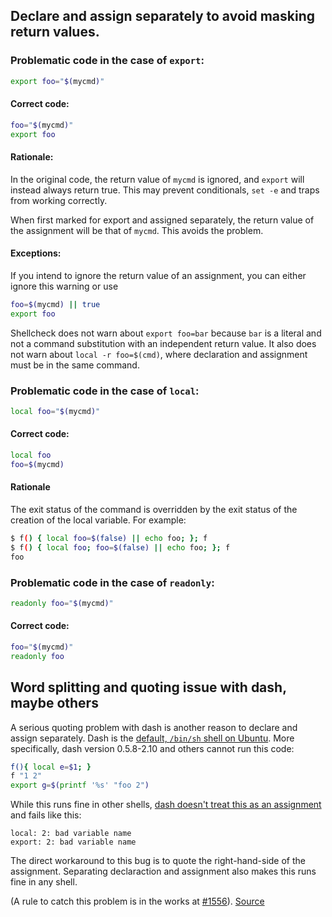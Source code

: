 ## Declare and assign separately to avoid masking return values.

### Problematic code in the case of `export`:

```sh
export foo="$(mycmd)"
```

#### Correct code:

```sh
foo="$(mycmd)"
export foo
```

#### Rationale:

In the original code, the return value of `mycmd` is ignored, and `export` will instead always return true. This may prevent conditionals, `set -e` and traps from working correctly.

When first marked for export and assigned separately, the return value of the assignment will be that of `mycmd`. This avoids the problem.

#### Exceptions:

If you intend to ignore the return value of an assignment, you can either ignore this warning or use

```sh
foo=$(mycmd) || true
export foo
```

Shellcheck does not warn about `export foo=bar` because `bar` is a literal and not a command substitution with an independent return value. It also does not warn about `local -r foo=$(cmd)`, where declaration and assignment must be in the same command.

### Problematic code in the case of `local`:

```sh
local foo="$(mycmd)"
```

#### Correct code:

```sh
local foo
foo=$(mycmd)
```

#### Rationale

The exit status of the command is overridden by the exit status of the creation of the local variable. For example:

```bash
$ f() { local foo=$(false) || echo foo; }; f
$ f() { local foo; foo=$(false) || echo foo; }; f
foo
```

### Problematic code in the case of `readonly`:

```sh
readonly foo="$(mycmd)"
```

#### Correct code:

```sh
foo="$(mycmd)"
readonly foo
```

## Word splitting and quoting issue with dash, maybe others

A serious quoting problem with dash is another reason to declare and assign separately. Dash is the [default, `/bin/sh` shell on Ubuntu](https://wiki.ubuntu.com/DashAsBinSh). More specifically, dash version 0.5.8-2.10 and others cannot run this code:
```sh
f(){ local e=$1; }
f "1 2"
export g=$(printf '%s' "foo 2")
``` 
While this runs fine in other shells, [dash doesn't treat this as an assignment](http://mywiki.wooledge.org/BashPitfalls#local_var.3D.24.28cmd.29) and fails like this:
```
local: 2: bad variable name
export: 2: bad variable name
```
The direct workaround to this bug is to quote the right-hand-side of the assignment. Separating declaraction and assignment also makes this runs fine in any shell.

(A rule to catch this problem is in the works at [#1556](https://github.com/koalaman/shellcheck/issues/1556)).
[Source](https://github.com/koalaman/shellcheck/wiki/SC2155)

